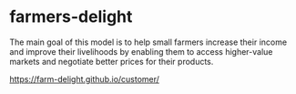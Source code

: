 # farmers-delight

The main goal of this model is to help small farmers increase their income and improve their livelihoods by enabling them to access higher-value markets and negotiate better prices for their products.

 https://farm-delight.github.io/customer/
